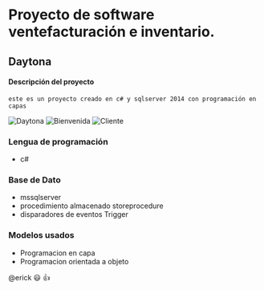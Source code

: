 # Proyecto de software ventefacturación e inventario.
## Daytona

#### **Descripción del proyecto**
```este es un proyecto creado en c# y sqlserver 2014 con programación en capas```

![Daytona](Daytona.png "Daytona.png")
![Bienvenida](Bienvenida.png "Bienvenida.png")
![Cliente](Cliente.png "Cliente.png")
### Lengua de programación
* c#

### Base de Dato
* mssqlserver
* procedimiento almacenado storeprocedure
* disparadores de eventos Trigger

### Modelos usados
* Programacion en capa
* Programacion orientada a objeto

@erick :smiley: :+1:
